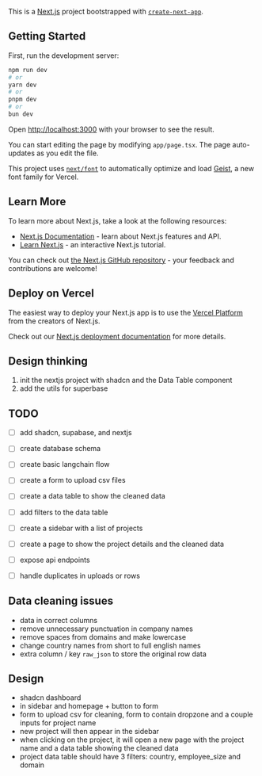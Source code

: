 This is a [Next.js](https://nextjs.org) project bootstrapped with [`create-next-app`](https://nextjs.org/docs/app/api-reference/cli/create-next-app).

## Getting Started

First, run the development server:

```bash
npm run dev
# or
yarn dev
# or
pnpm dev
# or
bun dev
```

Open [http://localhost:3000](http://localhost:3000) with your browser to see the result.

You can start editing the page by modifying `app/page.tsx`. The page auto-updates as you edit the file.

This project uses [`next/font`](https://nextjs.org/docs/app/building-your-application/optimizing/fonts) to automatically optimize and load [Geist](https://vercel.com/font), a new font family for Vercel.

## Learn More

To learn more about Next.js, take a look at the following resources:

- [Next.js Documentation](https://nextjs.org/docs) - learn about Next.js features and API.
- [Learn Next.js](https://nextjs.org/learn) - an interactive Next.js tutorial.

You can check out [the Next.js GitHub repository](https://github.com/vercel/next.js) - your feedback and contributions are welcome!

## Deploy on Vercel

The easiest way to deploy your Next.js app is to use the [Vercel Platform](https://vercel.com/new?utm_medium=default-template&filter=next.js&utm_source=create-next-app&utm_campaign=create-next-app-readme) from the creators of Next.js.

Check out our [Next.js deployment documentation](https://nextjs.org/docs/app/building-your-application/deploying) for more details.


## Design thinking

1. init the nextjs project with shadcn and the Data Table component
2. add the utils for superbase


## TODO
- [ ] add shadcn, supabase, and nextjs
- [ ] create database schema
- [ ] create basic langchain flow
- [ ] create a form to upload csv files
- [ ] create a data table to show the cleaned data
- [ ] add filters to the data table
- [ ] create a sidebar with a list of projects
- [ ] create a page to show the project details and the cleaned data
- [ ] expose api endpoints
- [ ] handle duplicates in uploads or rows


## Data cleaning issues
- data in correct columns
- remove unnecessary punctuation in company names
- remove spaces from domains and make lowercase
- change country names from short to full english names
- extra column / key `raw_json` to store the original row data


## Design
- shadcn dashboard
- in sidebar and homepage + button to form
- form to upload csv for cleaning, form to contain dropzone and a couple inputs for project name
- new project will then appear in the sidebar
- when clicking on the project, it will open a new page with the project name and a data table showing the cleaned data
- project data table should have 3 filters: country, employee_size and domain